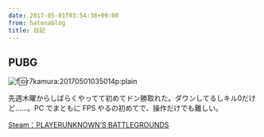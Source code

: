 ```yaml
---
date: 2017-05-01T03:54:38+09:00
from: hatenablog
title: 日記
---
```

## PUBG

![f:id:r7kamura:20170501035014p:plain](https://cdn-ak.f.st-hatena.com/images/fotolife/r/r7kamura/20170501/20170501035014.png "f:id:r7kamura:20170501035014p:plain")

先週木曜からしばらくやってて初めてドン勝取れた。ダウンしてるしキル0だけど……。PC でまともに FPS やるの初めてで、操作だけでも難しい。

[Steam：PLAYERUNKNOWN’S BATTLEGROUNDS](http://store.steampowered.com/app/578080/PLAYERUNKNOWNS_BATTLEGROUNDS/)


